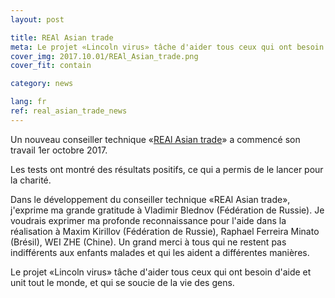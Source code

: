 ```yaml
---
layout: post

title: REAl Asian trade
meta: Le projet «Lincoln virus» tâche d'aider tous ceux qui ont besoin d'aide et unit tout le monde, et qui se soucie de la vie des gens.
cover_img: 2017.10.01/REAl_Asian_trade.png
cover_fit: contain

category: news

lang: fr
ref: real_asian_trade_news
---
```


Un nouveau conseiller technique «<a href="https://lincolnvirus.com/fr/ea/real_asian_trade.html" target="_blank">REAl Asian trade</a>» a commencé son travail 1er octobre 2017.

Les tests ont montré des résultats positifs, ce qui a permis de le lancer pour la charité.

Dans le développement du conseiller technique «REAl Asian trade», j'exprime ma grande gratitude à Vladimir Blednov (Fédération de Russie).
Je voudrais exprimer ma profonde reconnaissance pour l'aide dans la réalisation à Maxim Kirillov (Fédération de Russie), Raphael Ferreira Minato (Brésil), WEI ZHE (Chine).
Un grand merci à tous qui ne  restent pas indifférents aux enfants malades et qui les aident a différentes manières.

Le projet «Lincoln virus» tâche d'aider tous ceux qui ont besoin d'aide et unit tout le monde, et qui se soucie de la vie des gens.
